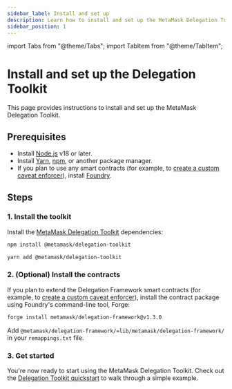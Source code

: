 ```yaml
---
sidebar_label: Install and set up
description: Learn how to install and set up the MetaMask Delegation Toolkit.
sidebar_position: 1
---
```


import Tabs from "@theme/Tabs";
import TabItem from "@theme/TabItem";

# Install and set up the Delegation Toolkit

This page provides instructions to install and set up the MetaMask Delegation Toolkit.

## Prerequisites

- Install [Node.js](https://nodejs.org/en/blog/release/v18.18.0) v18 or later.
- Install [Yarn](https://yarnpkg.com/),
  [npm](https://docs.npmjs.com/downloading-and-installing-node-js-and-npm), or another package manager.
- If you plan to use any smart contracts (for example, to
  [create a custom caveat enforcer](../how-to/create-delegation/create-custom-caveat-enforcer.md)), install
  [Foundry](https://book.getfoundry.sh/getting-started/installation).

## Steps 

### 1. Install the toolkit

Install the [MetaMask Delegation Toolkit](https://github.com/MetaMask/delegation-toolkit) dependencies:

<Tabs>
  <TabItem value="npm">

  ```bash
  npm install @metamask/delegation-toolkit
  ```

  </TabItem>
  <TabItem value="yarn">

  ```bash
  yarn add @metamask/delegation-toolkit
  ```

  </TabItem>
</Tabs>

### 2. (Optional) Install the contracts

If you plan to extend the Delegation Framework smart contracts (for example, to
[create a custom caveat enforcer](../how-to/create-delegation/create-custom-caveat-enforcer.md)), install the contract
package using Foundry's command-line tool, Forge:

```bash
forge install metamask/delegation-framework@v1.3.0
```

Add `@metamask/delegation-framework/=lib/metamask/delegation-framework/` in your `remappings.txt` file.

### 3. Get started

You're now ready to start using the MetaMask Delegation Toolkit.
Check out the [Delegation Toolkit quickstart](quickstart.md) to walk through a simple example.

